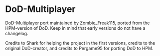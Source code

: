 # DoD-Multiplayer


DoD-Multiplayer port maintained by Zombie_Freak115, ported from the HPM-version of DoD. Keep in mind that early versions do not have a changelog.

Credits to Shark for helping the project in the first versions, credits to the original DoD-creator, and credits to Pergame95 for porting DoD to HPM.
